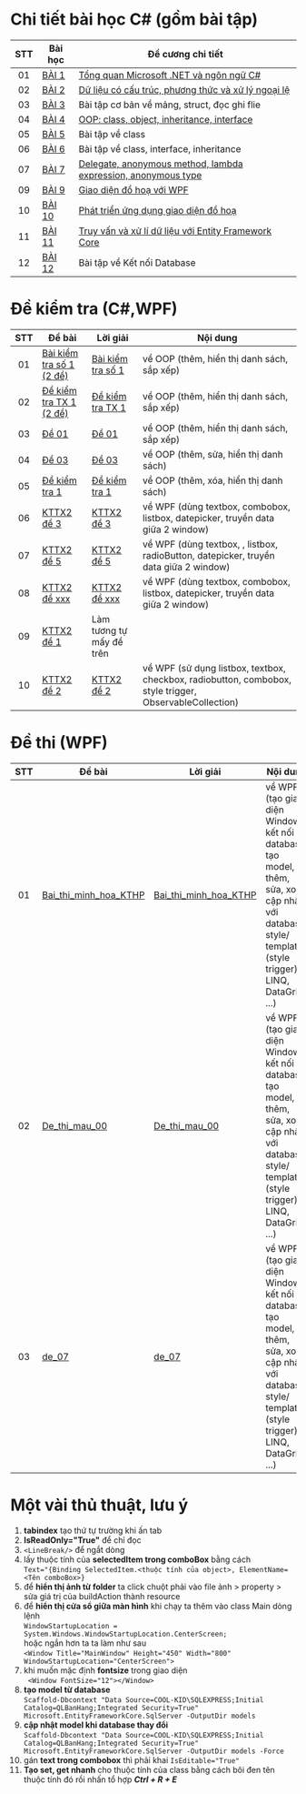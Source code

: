 # Chi tiết bài học C# (gồm bài tập) 

|  STT  |          Bài học          |   Đề cương chi tiết     |
|:----:|----------------------------|-------------|
|  01  | [BÀI 1](https://github.com/CK1412/HAUI/tree/main/Lap_trinh_.NET/BAI_1) | [Tổng quan Microsoft .NET và ngôn ngữ C#](https://github.com/CK1412/HAUI/tree/main/Lap_trinh_.NET/BAI_1/Bai%201.%20De%20cuong%20hoc%20phan%20-%20Tong%20quan%20ve%20.NET%20va%20ngon%20ngu%20CSharp.pdf) | 
|  02  | [BÀI 2](https://github.com/CK1412/HAUI/tree/main/Lap_trinh_.NET/BAI_2) | [Dữ liệu có cấu trúc, phương thức và xử lý ngoại lệ](https://github.com/CK1412/HAUI/tree/main/Lap_trinh_.NET/BAI_2/Bai%202.%20Bai%20hoc%20chi%20tiet%20-%20du%20lieu%20co%20cau%20truc%2C%20pthuc%20va%20xly%20ngoai%20le.pdf) | 
|  03  | [BÀI 3](https://github.com/CK1412/HAUI/tree/main/Lap_trinh_.NET/BAI_3) | Bài tập cơ bản về mảng, struct, đọc ghi flie | 
|  04  | [BÀI 4](https://github.com/CK1412/HAUI/tree/main/Lap_trinh_.NET/BAI_4) | [OOP: class, object, inheritance, interface](https://github.com/CK1412/HAUI/tree/main/Lap_trinh_.NET/BAI_4/Bai%204.De%20cuong%20bg-LT%20huong%20doi%20tuong.pdf) | 
|  05  | [BÀI 5](https://github.com/CK1412/HAUI/tree/main/Lap_trinh_.NET/BAI_5) | Bài tập về class | 
|  06  | [BÀI 6](https://github.com/CK1412/HAUI/tree/main/Lap_trinh_.NET/BAI_6) | Bài tập về class, interface, inheritance | 
|  07  | [BÀI 7](https://github.com/CK1412/HAUI/tree/main/Lap_trinh_.NET/BAI_7) | [Delegate, anonymous method, lambda expression, anonymous type](https://github.com/CK1412/HAUI/tree/main/Lap_trinh_.NET/BAI_7/Bai7-de-cuong-bai-hoc.pdf) | 
|  09  | [BÀI 9](https://github.com/CK1412/HAUI/tree/main/Lap_trinh_.NET/BAI_9) | [Giao diện đồ hoạ với WPF](https://github.com/CK1412/HAUI/tree/main/Lap_trinh_.NET/BAI_9/Bài%209.%20Đề%20cương%20bài%20giảng.pdf) | 
|  10  | [BÀI 10](https://github.com/CK1412/HAUI/tree/main/Lap_trinh_.NET/BAI_10) | [Phát triển ứng dụng giao diện đồ hoạ](https://github.com/CK1412/HAUI/tree/main/Lap_trinh_.NET/BAI_10/Bài%2010.%20Đề%20cương%20bài%20giảng.pdf) | 
|  11  | [BÀI 11](https://github.com/CK1412/HAUI/tree/main/Lap_trinh_.NET/BAI_11) | [Truy vấn và xử lí dữ liệu với Entity Framework Core](https://github.com/CK1412/HAUI/tree/main/Lap_trinh_.NET/BAI_11/Bai11-de-cuong-bai-hoc.pdf) | 
|  12  | [BÀI 12](https://github.com/CK1412/HAUI/tree/main/Lap_trinh_.NET/BAI_12) | Bài tập về Kết nối Database |
# Đề kiểm tra (C#,WPF)

|  STT |   Đề bài   |          Lời giải           |   Nội dung    |
|:----:|------------|----------------------------|-------------|
|  01  | [Bài kiểm tra số 1 (2 đề)](https://github.com/CK1412/HAUI/tree/main/Lap_trinh_.NET/De_kiem_tra/OOP/Bai-kiem-tra-1.pdf) | [Bài kiểm tra số 1](https://github.com/CK1412/HAUI/tree/main/Lap_trinh_.NET/De_kiem_tra/OOP/Bai_kiem_tra_so_1/) | về OOP (thêm, hiển thị danh sách, sắp xếp)|
|  02  | [Đề kiểm tra TX 1 (2 đề)](https://github.com/CK1412/HAUI/tree/main/Lap_trinh_.NET/De_kiem_tra/OOP/Đề-kiểm-tra-TX1.pdf) | [Đề kiểm tra TX 1](https://github.com/CK1412/HAUI/tree/main/Lap_trinh_.NET/De_kiem_tra/OOP/De_kiem_tra_TX_1/) | về OOP (thêm, hiển thị danh sách, sắp xếp)|
|  03  | [Đề 01](https://github.com/CK1412/HAUI/tree/main/Lap_trinh_.NET/De_kiem_tra/OOP/de_01.pdf) | [Đề 01](https://github.com/CK1412/HAUI/tree/main/Lap_trinh_.NET/De_kiem_tra/OOP/de_01/) | về OOP (thêm, hiển thị danh sách, sắp xếp) |
|  04  | [Đề 03](https://github.com/CK1412/HAUI/tree/main/Lap_trinh_.NET/De_kiem_tra/OOP/de_03.pdf) | [Đề 03](https://github.com/CK1412/HAUI/tree/main/Lap_trinh_.NET/De_kiem_tra/OOP/De_03/) | về OOP (thêm, sửa, hiển thị danh sách) |
|  05  | [Đề kiểm tra 1](https://github.com/CK1412/HAUI/tree/main/Lap_trinh_.NET/De_kiem_tra/OOP/Kiemtra1.pdf) | [Đề kiểm tra 1](https://github.com/CK1412/HAUI/tree/main/Lap_trinh_.NET/De_kiem_tra/OOP/KiemTra1/) | về OOP (thêm, xóa, hiển thị danh sách) |
|  06  | [KTTX2 đề 3](https://github.com/CK1412/HAUI/tree/main/Lap_trinh_.NET/De_kiem_tra/WPF/KTTX2_de_3.pdf) | [KTTX2 đề 3](https://github.com/CK1412/HAUI/tree/main/Lap_trinh_.NET/De_kiem_tra/WPF/KTTX2_de_3/) | về WPF (dùng textbox, combobox, listbox, datepicker, truyền data giữa 2 window) |
|  07  | [KTTX2 đề 5](https://github.com/CK1412/HAUI/tree/main/Lap_trinh_.NET/De_kiem_tra/WPF/KTTX2_de_5.pdf) | [KTTX2 đề 5](https://github.com/CK1412/HAUI/tree/main/Lap_trinh_.NET/De_kiem_tra/WPF/KTTX2_de5/) | về WPF (dùng textbox, , listbox, radioButton, datepicker, truyền data giữa 2 window) |
|  08  | [KTTX2 đề xxx](https://github.com/CK1412/HAUI/tree/main/Lap_trinh_.NET/De_kiem_tra/WPF/KTTX2_de_xxx.pdf) | [KTTX2 đề xxx](https://github.com/CK1412/HAUI/tree/main/Lap_trinh_.NET/De_kiem_tra/WPF/KTTX2_de_xxx/) | về WPF (dùng textbox, combobox, listbox, datepicker, truyền data giữa 2 window) |
|  09  | [KTTX2 đề 1](https://github.com/CK1412/HAUI/tree/main/Lap_trinh_.NET/De_kiem_tra/WPF/Kiemtra2-de1.pdf) | Làm tương tự mấy đề trên |
|  10  | [KTTX2 đề 2](https://github.com/CK1412/HAUI/tree/main/Lap_trinh_.NET/De_kiem_tra/WPF/KTTX2_de_2.pdf) | [KTTX2 đề 2](https://github.com/CK1412/HAUI/tree/main/Lap_trinh_.NET/De_kiem_tra/WPF/KTTX2_de_2/) | về WPF (sử dụng listbox, textbox, checkbox, radiobutton, combobox, style trigger, ObservableCollection) |

# Đề thi (WPF)

|  STT |   Đề bài   |          Lời giải           |   Nội dung    |
|:----:|------------|----------------------------|-------------|
|  01  | [Bai_thi_minh_hoa_KTHP](https://github.com/CK1412/HAUI/tree/main/Lap_trinh_.NET/De_thi/Bai_thi_minh_hoa_KTHP_Bài%20tập%20EF%20Core.pdf) | [Bai_thi_minh_hoa_KTHP](https://github.com/CK1412/HAUI/tree/main/Lap_trinh_.NET/De_thi/Bai_thi_minh_hoa_KTHP/) | về WPF (tạo giao diện Window, kết nối database, tạo model, thêm, sửa, xoá cập nhật với database, style/ template (style trigger), LINQ, DataGrid, ...)|
|  02  | [De_thi_mau_00](https://github.com/CK1412/HAUI/tree/main/Lap_trinh_.NET/De_thi/de_thi_mau_00.pdf) | [De_thi_mau_00](https://github.com/CK1412/HAUI/tree/main/Lap_trinh_.NET/De_thi/De_thi_mau_00) | về WPF (tạo giao diện Window, kết nối database, tạo model, thêm, sửa, xoá cập nhật với database, style/ template (style trigger), LINQ, DataGrid, ...)|
|  03  | [de_07](https://github.com/CK1412/HAUI/tree/main/Lap_trinh_.NET/De_thi/de_07.pdf) | [de_07](https://github.com/CK1412/HAUI/tree/main/Lap_trinh_.NET/De_thi/de_07) | về WPF (tạo giao diện Window, kết nối database, tạo model, thêm, sửa, xoá cập nhật với database, style/ template (style trigger), LINQ, DataGrid, ...)|

# Một vài thủ thuật, lưu ý
1. **tabindex** tạo thứ tự trường khi ấn tab
2. **IsReadOnly="True"** để chỉ đọc
3. `<LineBreak/>` để ngắt dòng
4. lấy thuộc tính của **selectedItem trong comboBox** bằng cách\
      `Text="{Binding SelectedItem.<thuộc tính của object>, ElementName=<Tên comboBox>}`
5. để **hiển thị ảnh từ folder** ta click chuột phải vào file ảnh > property > sửa giá trị của buildAction thành resource
6. để **hiển thị cửa sổ giữa màn hình** khi chạy ta thêm vào class Main dòng lệnh\
        `WindowStartupLocation = System.Windows.WindowStartupLocation.CenterScreen;`\
    hoặc ngắn hơn ta ta làm như sau\
        ```
          <Window Title="MainWindow" Height="450" Width="800"  
          WindowStartupLocation="CenterScreen">
        ```
7. khi muốn mặc định **fontsize** trong giao diện\
        ` <Window FontSize="12"></Window>`
8. **tạo model từ database** \
`Scaffold-Dbcontext "Data Source=COOL-KID\SQLEXPRESS;Initial Catalog=QLBanHang;Integrated Security=True" Microsoft.EntityFrameworkCore.SqlServer -OutputDir models`
9. **cập nhật model khi database thay đổi** \
`Scaffold-Dbcontext "Data Source=COOL-KID\SQLEXPRESS;Initial Catalog=QLBanHang;Integrated Security=True" Microsoft.EntityFrameworkCore.SqlServer -OutputDir models -Force`
10. gán **text trong combobox** thì phải khai `IsEditable="True"`
11. **Tạo set, get nhanh** cho thuộc tính của class bằng cách bôi đen tên thuộc tính đó rồi nhấn tổ hợp ***Ctrl + R + E***
